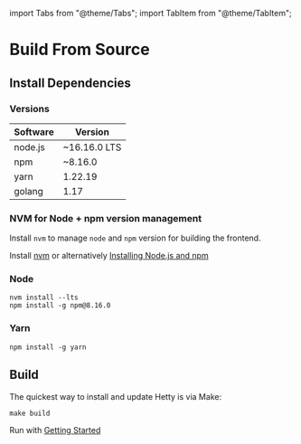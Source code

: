import Tabs from "@theme/Tabs";
import TabItem from "@theme/TabItem";

# Build From Source

## Install Dependencies

### Versions

| Software | Version      |
| ---------| -------------|
| node.js  | ~16.16.0 LTS |
| npm      | ~8.16.0      |
| yarn     | 1.22.19      |
| golang   | 1.17         |

### NVM for Node + npm version management

Install `nvm` to manage `node` and `npm` version for building the frontend.

Install [nvm](https://github.com/nvm-sh/nvm) or alternatively [Installing Node.js and npm](https://docs.npmjs.com/downloading-and-installing-node-js-and-npm)

### Node

```
nvm install --lts
npm install -g npm@8.16.0
```
### Yarn

`npm install -g yarn`

## Build

The quickest way to install and update Hetty is via Make:

```
make build
```

Run with [Getting Started](https://hetty.xyz/docs/getting-started#run)
